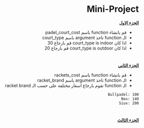 <div dir=rtl> 


<h1>Mini-Project</h1>


<p dir="rtl">
 <strong><a href="https://docs.google.com/document/d/1stcvqGYWDplD6eUdKk-LS_OkbApIlOyDXrQJ3rbIBoc/edit">الجزء الاول</a></strong></p>
  
  
  
- قم بانشاء function باسم padel_court_cost
- الـ function تاخذ argument باسم court_type
- اذا كان court_type is indoor قم بارجاع 30 
- اذا كان court_type is outdoor قم بارجاع 20

 <h1></h1>
<p dir="rtl">
<strong><a href="https://docs.google.com/document/d/1sA89c0LxxoBCoTHY9UvwdLftiFQ1g3EhAYEMoltLLTg/edit#">الجزء الثاني</a></strong></p>

- قم بانشاء function باسم rackets_cost
- الـ function تاخذ argument باسم racket_brand
- الـ function تقوم بارجاع اسعار مختلفة على حسب الـ racket brand
 ```
 Bullpadel: 100
 Nox: 140
 Siux: 200
 ```
 
 
 <h1></h1>
<p dir="rtl">
<strong><a href="https://docs.google.com/document/d/1BA8t5-qKIBhLCSQFKYVx9syLgFAapT6lXDlLHpM0jmg/edit">الجزء الثالث</a></strong></p>
 

 
</div>
